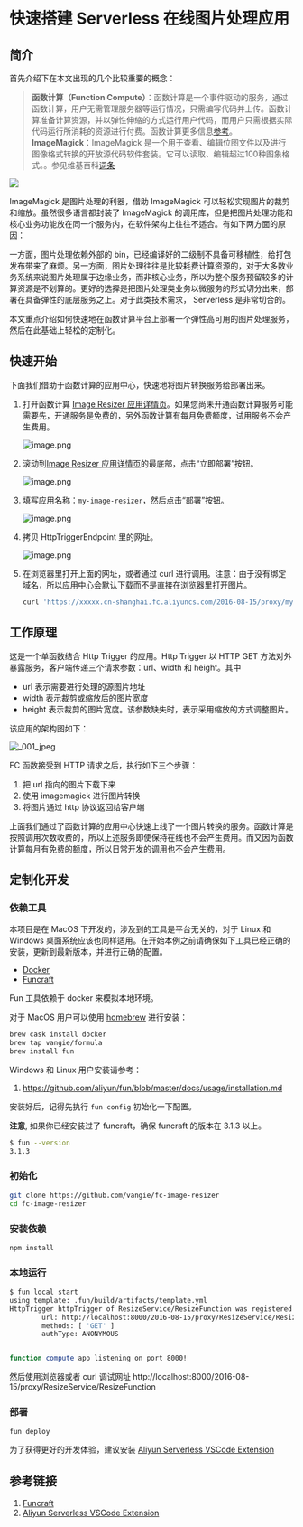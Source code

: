 # 快速搭建 Serverless 在线图片处理应用

## 简介

首先介绍下在本文出现的几个比较重要的概念：

> **函数计算（Function Compute）**：函数计算是一个事件驱动的服务，通过函数计算，用户无需管理服务器等运行情况，只需编写代码并上传。函数计算准备计算资源，并以弹性伸缩的方式运行用户代码，而用户只需根据实际代码运行所消耗的资源进行付费。函数计算更多信息[参考](https://help.aliyun.com/product/50980.html)。
> **ImageMagick**：ImageMagick 是一个用于查看、编辑位图文件以及进行图像格式转换的开放源代码软件套装。它可以读取、编辑超过100种图象格式。。参见维基百科[词条](https://zh.wikipedia.org/wiki/ImageMagick)

![](https://data-analysis.cn-shanghai.log.aliyuncs.com/logstores/article-logs/track_ua.gif?APIVersion=0.6.0&title=%E5%BF%AB%E9%80%9F%E6%90%AD%E5%BB%BA%20Serverless%20%E5%9C%A8%E7%BA%BF%E5%9B%BE%E7%89%87%E5%A4%84%E7%90%86%E5%BA%94%E7%94%A8&src=article&author=%E5%80%9A%E8%B4%A4)

ImageMagick 是图片处理的利器，借助 ImageMagick 可以轻松实现图片的裁剪和缩放。虽然很多语言都封装了 ImageMagick 的调用库，但是把图片处理功能和核心业务功能放在同一个服务内，在软件架构上往往不适合。有如下两方面的原因：

一方面，图片处理依赖外部的 bin，已经编译好的二级制不具备可移植性，给打包发布带来了麻烦。另一方面，图片处理往往是比较耗费计算资源的，对于大多数业务系统来说图片处理属于边缘业务，而非核心业务，所以为整个服务预留较多的计算资源是不划算的。更好的选择是把图片处理类业务以微服务的形式切分出来，部署在具备弹性的底层服务之上。对于此类技术需求， Serverless 是非常切合的。

本文重点介绍如何快速地在函数计算平台上部署一个弹性高可用的图片处理服务，然后在此基础上轻松的定制化。

## 快速开始

下面我们借助于函数计算的应用中心，快速地将图片转换服务给部署出来。

1. 打开函数计算 [Image Resizer 应用详情页](https://statistics.functioncompute.com/?title=%E5%BF%AB%E9%80%9F%E6%90%AD%E5%BB%BA%20Serverless%20%E5%9C%A8%E7%BA%BF%E5%9B%BE%E7%89%87%E5%A4%84%E7%90%86%E5%BA%94%E7%94%A8&src=article&author=%E5%80%9A%E8%B4%A4&url=https://fc.console.aliyun.com/fc/applications/cn-shanghai/template/Image-Resizer#intro)。如果您尚未开通函数计算服务可能需要先，开通服务是免费的，另外函数计算有每月免费额度，试用服务不会产生费用。

    ![image.png](https://i.loli.net/2019/12/11/c2jbSnyhtNXxs4A.png)

2. 滚动到[Image Resizer 应用详情页](https://statistics.functioncompute.com/?title=%E5%BF%AB%E9%80%9F%E6%90%AD%E5%BB%BA%20Serverless%20%E5%9C%A8%E7%BA%BF%E5%9B%BE%E7%89%87%E5%A4%84%E7%90%86%E5%BA%94%E7%94%A8&src=article&author=%E5%80%9A%E8%B4%A4&url=https://fc.console.aliyun.com/fc/applications/cn-shanghai/template/Image-Resizer#intro)的最底部，点击“立即部署”按钮。

    ![image.png](https://i.loli.net/2019/12/11/2KOmces5uJa1gx9.png)

3. 填写应用名称：`my-image-resizer`，然后点击“部署”按钮。

    ![image.png](https://i.loli.net/2019/12/11/9sbQJHvKlSAPL2m.png)

4. 拷贝 HttpTriggerEndpoint 里的网址。

    ![image.png](https://i.loli.net/2019/12/11/CTGUJ7qlBVwympH.png)

5. 在浏览器里打开上面的网址，或者通过 curl 进行调用。注意：由于没有绑定域名，所以应用中心会默认下载而不是直接在浏览器里打开图片。

    ```bash
    curl 'https://xxxxx.cn-shanghai.fc.aliyuncs.com/2016-08-15/proxy/my-image-resizer-ResizeService-5A40B5A8B981/my-image-resizer-ResizeFunction-3E71C57C0094/' --output resized.jpg
    ```

## 工作原理

这是一个单函数结合 Http Trigger 的应用。Http Trigger 以 HTTP GET 方法对外暴露服务，客户端传递三个请求参数：url、width 和 height。其中

* url 表示需要进行处理的源图片地址
* width 表示裁剪或缩放后的图片宽度
* height 表示裁剪的图片宽度。该参数缺失时，表示采用缩放的方式调整图片。

该应用的架构图如下：

![_001_jpeg](https://yqfile.alicdn.com/3bb06af5d6162bba4669928687d6afd5a56433b5.jpeg)

FC 函数接受到 HTTP 请求之后，执行如下三个步骤：

1. 把 url 指向的图片下载下来
2. 使用 imagemagick 进行图片转换
3. 将图片通过 http 协议返回给客户端

上面我们通过了函数计算的应用中心快速上线了一个图片转换的服务。函数计算是按照调用次数收费的，所以上述服务即使保持在线也不会产生费用。而又因为函数计算每月有免费的额度，所以日常开发的调用也不会产生费用。

## 定制化开发

### 依赖工具

本项目是在 MacOS 下开发的，涉及到的工具是平台无关的，对于 Linux 和 Windows 桌面系统应该也同样适用。在开始本例之前请确保如下工具已经正确的安装，更新到最新版本，并进行正确的配置。

* [Docker](https://www.docker.com/)
* [Funcraft](https://github.com/aliyun/fun)

Fun 工具依赖于 docker 来模拟本地环境。

对于 MacOS 用户可以使用 [homebrew](https://brew.sh/) 进行安装：

```bash
brew cask install docker
brew tap vangie/formula
brew install fun
```

Windows 和 Linux 用户安装请参考：

1. https://github.com/aliyun/fun/blob/master/docs/usage/installation.md

安装好后，记得先执行 `fun config` 初始化一下配置。

**注意**, 如果你已经安装过了 funcraft，确保 funcraft 的版本在 3.1.3 以上。

```bash
$ fun --version
3.1.3
```

### 初始化

```bash
git clone https://github.com/vangie/fc-image-resizer
cd fc-image-resizer
```

### 安装依赖

```bash
npm install
```

### 本地运行

```bash
$ fun local start
using template: .fun/build/artifacts/template.yml
HttpTrigger httpTrigger of ResizeService/ResizeFunction was registered
        url: http://localhost:8000/2016-08-15/proxy/ResizeService/ResizeFunction
        methods: [ 'GET' ]
        authType: ANONYMOUS


function compute app listening on port 8000!
```

然后使用浏览器或者 curl 调试网址 http://localhost:8000/2016-08-15/proxy/ResizeService/ResizeFunction

### 部署

```bash
fun deploy
```

为了获得更好的开发体验，建议安装 [Aliyun Serverless VSCode Extension](https://marketplace.visualstudio.com/items?itemName=aliyun.aliyun-serverless)

## 参考链接

1. [Funcraft](https://github.com/alibaba/funcraft)
2. [Aliyun Serverless VSCode Extension](https://github.com/alibaba/serverless-vscode)
